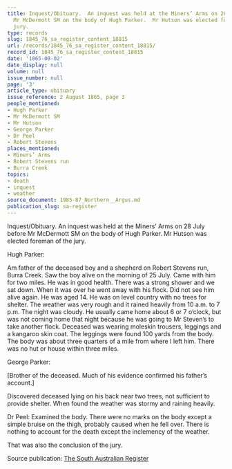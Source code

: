 ```yaml
---
title: Inquest/Obituary.  An inquest was held at the Miners’ Arms on 28 July before
  Mr McDermott SM on the body of Hugh Parker.  Mr Hutson was elected foreman of the
  jury.
type: records
slug: 1845_76_sa_register_content_18815
url: /records/1845_76_sa_register_content_18815/
record_id: 1845_76_sa_register_content_18815
date: '1865-08-02'
date_display: null
volume: null
issue_number: null
page: '3'
article_type: obituary
issue_reference: 2 August 1865, page 3
people_mentioned:
- Hugh Parker
- Mr McDermott SM
- Mr Hutson
- George Parker
- Dr Peel
- Robert Stevens
places_mentioned:
- Miners’ Arms
- Robert Stevens run
- Burra Creek
topics:
- death
- inquest
- weather
source_document: 1985-87_Northern__Argus.md
publication_slug: sa-register
---
```


Inquest/Obituary.  An inquest was held at the Miners’ Arms on 28 July before Mr McDermott SM on the body of Hugh Parker.  Mr Hutson was elected foreman of the jury.

Hugh Parker:

Am father of the deceased boy and a shepherd on Robert Stevens run, Burra Creek.  Saw the boy alive on the morning of 25 July.  Came with him for two miles.  He was in good health.  There was a strong shower and we sat down.  When it was over he went away with his flock.  Did not see him alive again.  He was aged 14.  He was on level country with no trees for shelter.  The weather was very rough and it rained heavily from 10 a.m. to 7 p.m.  The night was cloudy.  He usually came home about 6 or 7 o’clock, but was not coming home that night because he was going to Mr Steven’s to take another flock.  Deceased was wearing moleskin trousers, leggings and a kangaroo skin coat.  The leggings were found 100 yards from the body.  The body was about three quarters of a mile from where I left him.  There was no hut or house within three miles.

George Parker:

[Brother of the deceased.  Much of his evidence confirmed his father’s account.]

Discovered deceased lying on his back near two trees, not sufficient to provide shelter.  When found the weather was stormy and raining heavily.

Dr Peel: 
Examined the body.  There were no marks on the body except a simple bruise on the thigh, probably caused when he fell over.  There is nothing to account for the death except the inclemency of the weather.

That was also the conclusion of the jury.

Source publication: [The South Australian Register](/publications/sa-register/)
